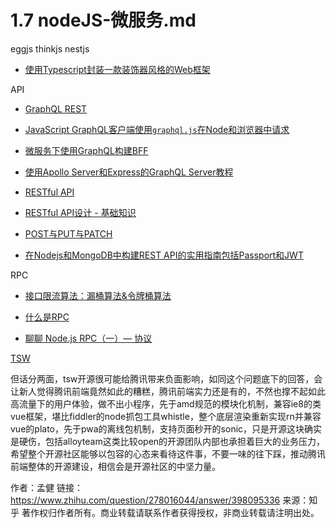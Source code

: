 # 1.7 nodeJS-微服务.md

eggjs thinkjs nestjs

* [使用Typescript封装一款装饰器风格的Web框架](https://cnodejs.org/topic/5a814f172580af301494a616)

API

* [GraphQL REST](https://www.jianshu.com/p/2ad286397f7a?open_source=weibo_search)

* [JavaScript GraphQL客户端使用`graphql.js`在Node和浏览器中请求](https://codewithhugo.com/javascript-graphql-client-requests-in-node-and-the-browser-using-graphql.js/)

* [微服务下使用GraphQL构建BFF](http://baijiahao.baidu.com/s?id=1596158611043646894&wfr=spider&for=pc)

* [使用Apollo Server和Express的GraphQL Server教程](https://www.robinwieruch.de/graphql-apollo-server-tutorial/)

* [RESTful API](https://blog.csdn.net/hjc1984117/article/details/77334616)

* [RESTful API设计 - 基础知识](https://fullstack-developer.academy/restful-api-design-the-basics/)

* [POST与PUT与PATCH](https://fullstack-developer.academy/restful-api-design-post-vs-put-vs-patch/)

* [在Nodejs和MongoDB中构建REST API的实用指南包括Passport和JWT](https://hackernoon.com/the-practical-guide-for-building-rest-api-in-nodejs-and-mongodb-include-passport-and-jwt-476720b70da0)

RPC

* [接口限流算法：漏桶算法&令牌桶算法](https://juejin.im/post/5b6e48436fb9a04fe11b10a5)

* [什么是RPC](https://www.zhihu.com/question/25536695)

* [聊聊 Node.js RPC（一）— 协议](https://zhuanlan.zhihu.com/p/38012481?utm_source=wechat_session&utm_medium=social)

[TSW](https://github.com/Tencent/TSW)

但话分两面，tsw开源很可能给腾讯带来负面影响，如同这个问题底下的回答，会让新人觉得腾讯前端竟然如此的糟糕，腾讯前端实力还是有的，不然也撑不起如此高流量下的用户体验，做不出小程序，先于amd规范的模块化机制，兼容ie8的类vue框架，堪比fiddler的node抓包工具whistle，整个底层渲染重新实现rn并兼容vue的plato，先于pwa的离线包机制，支持页面秒开的sonic，只是开源这块确实是硬伤，包括alloyteam这类比较open的开源团队内部也承担着巨大的业务压力，希望整个开源社区能够以包容的心态来看待这件事，不要一味的往下踩，推动腾讯前端整体的开源建设，相信会是开源社区的中坚力量。

作者：孟健
链接：<https://www.zhihu.com/question/278016044/answer/398095336>
来源：知乎
著作权归作者所有。商业转载请联系作者获得授权，非商业转载请注明出处。

